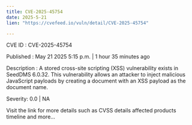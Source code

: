 ```yaml
---
title: CVE-2025-45754
date: 2025-5-21
lien: "https://cvefeed.io/vuln/detail/CVE-2025-45754"

---
```


CVE ID : CVE-2025-45754

Published :  May 21
2025
5:15 p.m. | 1 hour
35 minutes ago

Description : A stored cross-site scripting (XSS) vulnerability exists in SeedDMS 6.0.32. This vulnerability allows an attacker to inject malicious JavaScript payloads by creating a document with an XSS payload as the document name.

Severity: 0.0 | NA

Visit the link for more details
such as CVSS details
affected products
timeline
and more...
